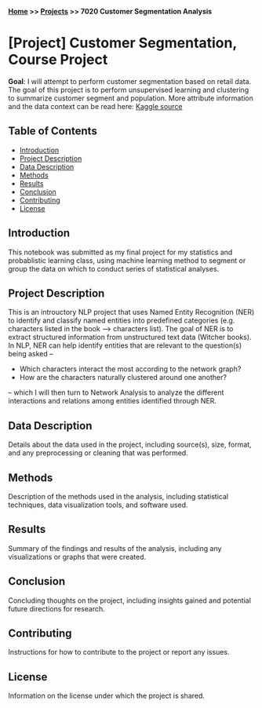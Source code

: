 **[Home](https://yvesmango.github.io/) >> [Projects](https://yvesmango.github.io/projects) >>  7020 Customer Segmentation Analysis**

# [Project] Customer Segmentation, Course Project

**Goal**: I will attempt to perform customer segmentation based on retail data. The goal of this project is to perform  unsupervised learning and clustering to summarize customer segment and population. More attribute information and the data context can be read here: [Kaggle source](https://www.kaggle.com/datasets/imakash3011/customer-personality-analysis) 

## Table of Contents

- [Introduction](#introduction)
- [Project Description](#project-description)
- [Data Description](#data-description)
- [Methods](#methods)
- [Results](#results)
- [Conclusion](#conclusion)
- [Contributing](#contributing)
- [License](#license)

## Introduction

This notebook was submitted as my final project for my statistics and probablistic learning class, using machine learning method to segment or group the data on which to conduct series of statistical analyses.

## Project Description

This is an introuctory NLP project that uses Named Entity Recognition (NER) to identify and classify named entities into predefined categories (e.g. characters listed in the book --> characters list). The goal of NER is to extract structured information from unstructured text data (Witcher books). In NLP, NER can help identify entities that are relevant to the question(s) being asked –

 * Which characters interact the most according to the network graph?
 * How are the characters naturally clustered around one another?

– which I will then turn to Network Analysis to analyze the different interactions and relations among entities identified through NER.

## Data Description

Details about the data used in the project, including source(s), size, format, and any preprocessing or cleaning that was performed.

## Methods

Description of the methods used in the analysis, including statistical techniques, data visualization tools, and software used.

## Results

Summary of the findings and results of the analysis, including any visualizations or graphs that were created.

## Conclusion

Concluding thoughts on the project, including insights gained and potential future directions for research.

## Contributing

Instructions for how to contribute to the project or report any issues.

## License

Information on the license under which the project is shared.


